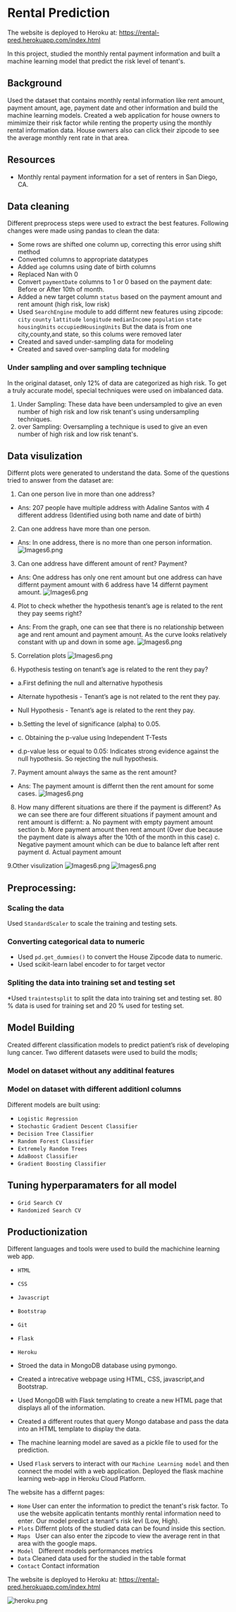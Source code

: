# Rental Prediction
The website is deployed to Heroku at: https://rental-pred.herokuapp.com/index.html

In this project, studied the monthly rental payment information and built a machine learning model that predict the risk level of tenant's.

## Background
Used the dataset that contains monthly rental information like rent amount, payment amount, age, payment date and other information and build the machine learning models. Created a web application for house owners to mimimize their risk factor while renting the property using the monthly rental information data. House owners also can click their zipcode to see the average monthly rent rate in that area. 

## Resources
* Monthly rental payment information for a set of renters in San Diego, CA.

## Data cleaning
Different preprocess steps were used to extract the best features. 
Following changes were made using pandas to clean the data:

* Some rows are shifted one column up, correcting this error using shift method
* Converted columns to appropriate datatypes
* Added `age` columns using date of birth columns
* Replaced Nan with 0
* Convert `paymentDate` columns to 1 or 0 based on the payment date: Before or After 10th of month.
* Added a new target column `status` based on the payment amount and rent amount (high risk, low risk)
* Used `SearchEngine` module to add differnt new features using zipcode:
`city`
`county`
`lattitude`
`longitude`
`medianIncome`
`population`
`state`
`housingUnits`
`occupiedHousingUnits`
But the data is from one city,county,and state, so this colums were removed later
* Created  and saved under-sampling data for modeling
* Created  and saved over-sampling data for modeling

### Under sampling and over sampling technique
In the original dataset, only 12% of data are categorized as high risk. To get a truly accurate model, special techniques were used on imbalanced data.
1. Under Sampling: These data have been undersampled to give an even number of high risk and low risk tenant's using undersampling techniques.   
2. over Sampling: Oversampling a technique is  used to give an even number of high risk and low risk tenant's. 

## Data visulization
Differnt plots were generated to understand the data.
Some of the questions tried to answer from the dataset are:
1. Can one person live in more than one address?
* Ans: 207 people have multiple address with Adaline Santos with 4 different address (Identified using both name and date of birth)

2. Can one address have more than one person.
* Ans: In one address, there is no more than one person information.
![Images6.png](Images/fig22.png)

3. Can one address have different amount of rent? Payment?
* Ans: One address has only one rent amount but one address can have differnt payment amount with 6 address have 14 differnt payment amount.
![Images6.png](Images/fig33.png)

4. Plot to check whether the hypothesis tenant’s age is related to the rent they pay seems right?
* Ans: From the graph, one can see that there is no relationship between age and rent amount and payment amount.
As the curve looks relatively constant with up and down in some age.
![Images6.png](Images/fig4.png)

5. Correlation plots
![Images6.png](Images/fig5.png)

6. Hypothesis testing on tenant’s age is related to the rent they pay?
* a.First defining the null and alternative hypothesis

* Alternate hypothesis - Tenant’s age is not related to the rent they pay.

* Null Hypothesis - Tenant’s age is related to the rent they pay.
* b.Setting the level of significance (alpha) to 0.05.
* c. Obtaining the p-value using Independent T-Tests
* d.p-value less or equal to 0.05: Indicates strong evidence against the null hypothesis. So rejecting the null hypothesis.

7. Payment amount always the same as the rent amount?
* Ans: The payment amount is differnt then the rent amount for some cases.
![Images6.png](Images/fig6.png)

8. How many different situations are there if the payment is different?
As we can see there are four different situations if payment amount and rent amount is differnt:
a. No payment with empty payment amount section
b. More payment amount then rent amount (Over due because the payment date is always after the 10th of the month in this case)
c. Negative payment amount which can be due to balance left after rent payment
d. Actual payment amount

9.Other visulization
![Images6.png](Images/fig7.png)
![Images6.png](Images/fig9.png)

## Preprocessing: 
### Scaling the data
Used `StandardScaler` to scale the training and testing sets. 
### Converting categorical data to numeric
* Used `pd.get_dummies()` to convert the House Zipcode  data to numeric. 
* Used scikit-learn label encoder to for target vector

### Spliting the data into training set and testing set
*Used `traintestsplit` to split the data into training set and testing set. 80 % data is used for training set and 20 % used for testing set.

## Model Building
Created different classification models to predict patient’s risk of developing lung cancer.  Two different datasets were used to build the modls;
### Model on dataset without any additinal features

### Model on dataset with different additionl columns

Different models are built using:
* `Logistic Regression`
* `Stochastic Gradient Descent Classifier`
* `Decision Tree Classifier`
* `Random Forest Classifier`
* `Extremely Random Trees`
* `AdaBoost Classifier`
* `Gradient Boosting Classifier`


## Tuning hyperparamaters for all model
* `Grid Search CV`
* `Randomized Search CV`

## Productionization
Different languages and tools were used to build the machichine learning web app.
* `HTML`
* `CSS`
* `Javascript`
* `Bootstrap`
* `Git`
* `Flask`
* `Heroku`

* Stroed the data in MongoDB database using pymongo. 
* Created a intrecative webpage using HTML, CSS, javascript,and Bootstrap.
* Used MongoDB with Flask templating to create a new HTML page that displays all of the information.
* Created a different  routes  that query Mongo database and pass the data into an HTML template to display the data.
* The machine learning model are saved as a pickle file to used for the prediction.
* Used `Flask` servers to interact with our `Machine Learning model` and then connect the model with a web application. Deployed the flask machine learning web-app in Heroku Cloud Platform.

 The website has a differnt pages:
* `Home` User can enter the information to predict the tenant's risk factor.
To use the website applicatin tentants monthly rental information need to enter. 
Our model predict a tenant's risk levl (Low, High). 
* `Plots` Differnt plots of the studied data can be found inside this section.
* `Maps ` User can also enter the zipcode to view the average rent in that area with the google maps.
* `Model ` Different models performances metrics 
* `Data` Cleaned data used for the studied in the table format
* `Contact` Contact information


The website is deployed to Heroku at: https://rental-pred.herokuapp.com/index.html

![heroku.png](Images/hero1.png)
